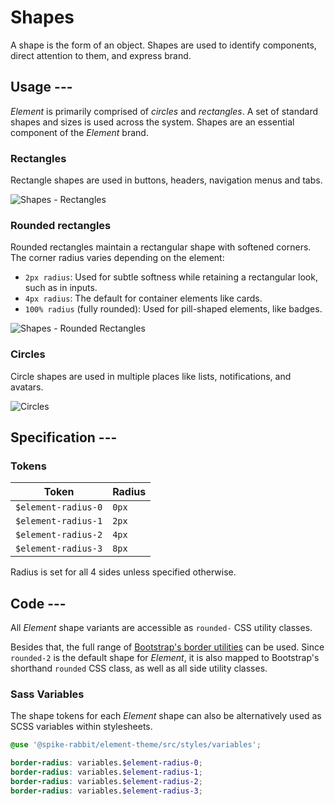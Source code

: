 # Shapes

A shape is the form of an object. Shapes are used to identify components, direct attention to them, and express brand.

## Usage ---

*Element* is primarily comprised of *circles* and *rectangles*. A set of standard shapes and sizes is used across the system.
Shapes are an essential component of the *Element* brand.

### Rectangles

Rectangle shapes are used in buttons, headers, navigation menus and tabs.

![Shapes - Rectangles](images/shapes-rectangles.png)

### Rounded rectangles

Rounded rectangles maintain a rectangular shape with softened corners. The corner radius varies depending on the element:

- `2px radius`: Used for subtle softness while retaining a rectangular look, such as in inputs.
- `4px radius`: The default for container elements like cards.
- `100% radius` (fully rounded): Used for pill-shaped elements, like badges.

![Shapes - Rounded Rectangles](images/shapes-rounded.png)

### Circles

Circle shapes are used in multiple places like lists, notifications, and avatars.

![Circles](images/shapes-circles.png)

## Specification ---

### Tokens

Token               | Radius
--------------------|--------
`$element-radius-0` | `0px`
`$element-radius-1` | `2px`
`$element-radius-2` | `4px`
`$element-radius-3` | `8px`

Radius is set for all 4 sides unless specified otherwise.

## Code ---

All *Element* shape variants are accessible as `rounded-` CSS utility classes.

Besides that, the full range of [Bootstrap's border utilities](https://getbootstrap.com/docs/5.1/utilities/borders/#border-radius)
can be used. Since `rounded-2` is the default shape for *Element*, it is also
mapped to Bootstrap's shorthand `rounded` CSS class, as well as all side utility
classes.

<si-docs-component example="shapes/shapes" height="300"></si-docs-component>

### Sass Variables

The shape tokens for each *Element* shape can also be alternatively used as SCSS
variables within stylesheets.

```scss
@use '@spike-rabbit/element-theme/src/styles/variables';

border-radius: variables.$element-radius-0;
border-radius: variables.$element-radius-1;
border-radius: variables.$element-radius-2;
border-radius: variables.$element-radius-3;
```
